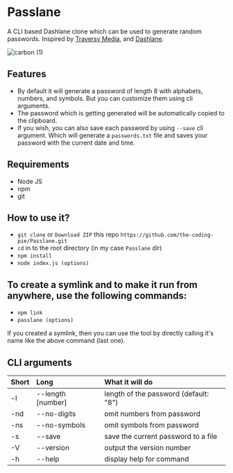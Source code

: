 # Passlane
A CLI based Dashlane clone which can be used to generate random passwords. Inspired by [Traversy Media](https://github.com/bradtraversy/passgen), and [Dashlane](https://www.dashlane.com/features/password-generator).


![carbon (1)](https://user-images.githubusercontent.com/63698375/124696819-61954300-df03-11eb-87c6-058b9f5537f0.png)


## Features

- By default it will generate a password of length 8 with alphabets, numbers, and symbols. But you can customize them using cli arguments.
- The password which is getting generated will be automatically copied to the clipboard.
- If you wish, you can also save each password by using `--save` cli argument. Which will generate a `passwords.txt` file and saves your password with the current date and time.



## Requirements

- Node JS
- npm
- git

## How to use it?

- `git clone` or `Download ZIP` this repo `https://github.com/the-coding-pie/Passlane.git`
- `cd` in to the root directory (in my case `Passlane` dir)
- `npm install`
- `node index.js (options)`

## To create a symlink and to make it run from anywhere, use the following commands:

- `npm link`
- `passlane (options)`

If you created a symlink, then you can use the tool by directly calling it's name like the above command (last one).


## CLI arguments

| Short | Long              | What it will do                       |
| ----- |:----------------- | :-------------------------------------|
| -l    | --length [number] | length of the password (default: "8") |
| -nd   | --no-digits       | omit numbers from password            |
| -ns   | --no-symbols      | omit symbols from password            |
| -s    | --save            | save the current password to a file   |
| -V    | --version         | output the version number             |
| -h    | --help            | display help for command              |
